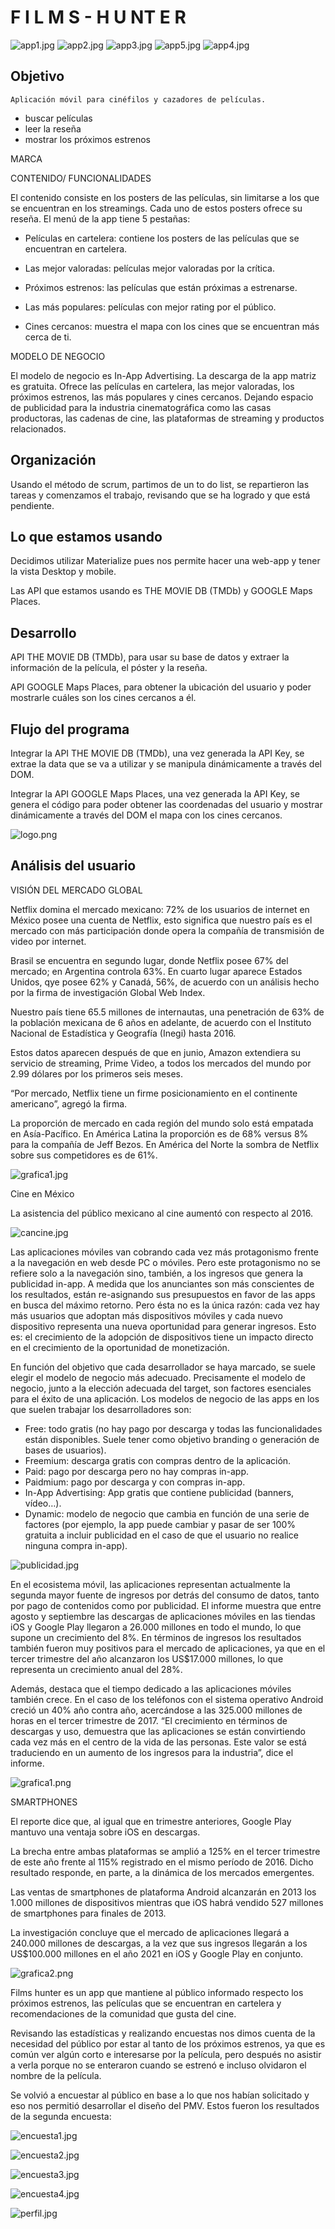 # F I L M S - H U NT E R


![app1.jpg](assets/images/app1.jpg)  ![app2.jpg](assets/images/app2.jpg)  ![app3.jpg](assets/images/app3.jpg)
![app5.jpg](assets/images/app5.jpg)  ![app4.jpg](assets/images/app4.jpg)

## Objetivo

    Aplicación móvil para cinéfilos y cazadores de películas.

  *  buscar películas
  *  leer la reseña
  *  mostrar los próximos estrenos

MARCA

CONTENIDO/ FUNCIONALIDADES

  El contenido consiste en los posters de las películas, sin limitarse a los que se encuentran en los streamings. Cada uno de estos posters ofrece su reseña. El menú de la app tiene 5 pestañas:

   * Películas en cartelera: contiene los posters de las películas que se encuentran en cartelera.

   * Las mejor valoradas: películas mejor valoradas por la crítica.

   * Próximos estrenos: las películas que están próximas a estrenarse.

   * Las más populares: películas con mejor rating por el público.

   * Cines cercanos: muestra el mapa con los cines que se encuentran más cerca de ti.

   MODELO DE NEGOCIO

   El modelo de negocio es In-App Advertising. La descarga de la app matriz es gratuita. Ofrece las películas en cartelera, las mejor valoradas, los próximos estrenos, las más populares y cines cercanos.
   Dejando espacio de publicidad para la industria cinematográfica como las casas productoras, las cadenas de cine, las plataformas de streaming y productos relacionados.

##  Organización

   Usando el método de scrum, partimos de un to do list, se repartieron las tareas y comenzamos el trabajo, revisando que se ha logrado y que está pendiente.


## Lo que estamos usando

 Decidimos utilizar Materialize pues nos permite hacer una web-app y tener la vista Desktop y mobile.

 Las API que estamos usando es THE MOVIE DB (TMDb) y GOOGLE Maps Places.

## Desarrollo

 API THE MOVIE DB (TMDb), para usar su base de datos y extraer la información de la película, el póster y la reseña.

 API GOOGLE Maps Places, para obtener la ubicación del usuario y poder mostrarle cuáles son los cines cercanos a él.

## Flujo del programa

 Integrar la API THE MOVIE DB (TMDb), una vez generada la API Key, se extrae la data que se va a utilizar y se manipula dinámicamente a través del DOM.

 Integrar la API GOOGLE Maps Places, una vez generada la API Key, se genera el código para poder obtener las coordenadas del usuario y mostrar dinámicamente a través del DOM el mapa con los cines cercanos.









  ![logo.png](assets/images/logo.png)

## Análisis del usuario

 VISIÓN DEL MERCADO GLOBAL

 Netflix domina el mercado mexicano: 72% de los usuarios de internet en México posee una cuenta de Netflix, esto significa que nuestro país es el mercado con más participación donde opera la compañía de transmisión de video por internet.

 Brasil se encuentra en segundo lugar, donde Netflix posee 67% del mercado; en Argentina controla 63%. En cuarto lugar aparece Estados Unidos, qye posee 62% y Canadá, 56%, de acuerdo con un análisis hecho por la firma de investigación Global Web Index.

 Nuestro país tiene 65.5 millones de internautas, una penetración de 63% de la población mexicana de 6 años en adelante, de acuerdo con el Instituto Nacional de Estadística y Geografía (Inegi) hasta 2016.

 Estos datos aparecen después de que en junio, Amazon extendiera su servicio de streaming, Prime Video, a todos los mercados del mundo por 2.99 dólares por los primeros seis meses.

 “Por mercado, Netflix tiene un firme posicionamiento en el continente americano”, agregó la firma.

 La proporción de mercado en cada región del mundo solo está empatada en Asía-Pacífico. En América Latina la proporción es de 68% versus 8% para la compañía de Jeff Bezos. En América del Norte la sombra de Netflix sobre sus competidores es de 61%.

 ![grafica1.jpg](assets/images/grafica1.jpg)

 Cine en México

 La asistencia del público mexicano al cine aumentó con respecto al 2016.                                                 

 ![cancine.jpg](assets/images/cancine.jpg)

 Las aplicaciones móviles van cobrando cada vez más protagonismo frente a la navegación en web desde PC o móviles. Pero este protagonismo no se refiere solo a la navegación sino, también, a los ingresos que genera la publicidad in-app. A medida que los anunciantes son más conscientes de los resultados, están re-asignando sus presupuestos en favor de las apps en busca del máximo retorno. Pero ésta no es la única razón: cada vez hay más usuarios que adoptan más dispositivos móviles y cada nuevo dispositivo representa una nueva oportunidad para generar ingresos. Esto es: el crecimiento de la adopción de dispositivos tiene un impacto directo en el crecimiento de la oportunidad de monetización.

 En función del objetivo que cada desarrollador se haya marcado, se suele elegir el modelo de negocio más adecuado. Precisamente el modelo de negocio, junto a la elección adecuada del target, son factores esenciales para el éxito de una aplicación. Los modelos de negocio de las apps en los que suelen trabajar los desarrolladores son:

  * Free: todo gratis (no hay pago por descarga y todas las funcionalidades están disponibles. Suele tener como objetivo branding o generación de bases de usuarios).
  *	Freemium: descarga gratis con compras dentro de la aplicación.
  *	Paid: pago por descarga pero no hay compras in-app.
  *	Paidmium: pago por descarga y con compras in-app.
  *	In-App Advertising: App gratis que contiene publicidad (banners, vídeo…).
  *	Dynamic: modelo de negocio que cambia en función de una serie de factores (por ejemplo, la app puede cambiar y pasar de ser 100% gratuita a incluir publicidad en el caso de que el usuario no realice ninguna compra in-app).

 ![publicidad.jpg](assets/images/publicidad.jpg)

 En el ecosistema móvil, las aplicaciones representan actualmente la segunda mayor fuente de ingresos por detrás del consumo de datos, tanto por pago de contenidos como por publicidad. El informe muestra que entre agosto y septiembre las descargas de aplicaciones móviles en las tiendas iOS y Google Play llegaron a 26.000 millones en todo el mundo, lo que supone un crecimiento del 8%. En términos de ingresos los resultados también fueron muy positivos para el mercado de aplicaciones, ya que en el tercer trimestre del año alcanzaron los US$17.000 millones, lo que representa un crecimiento anual del 28%.


 Además, destaca que el tiempo dedicado a las aplicaciones móviles también crece. En el caso de los teléfonos con el sistema operativo Android creció un 40% año contra año, acercándose a las 325.000 millones de horas en el tercer trimestre de 2017.
    “El crecimiento en términos de descargas y uso, demuestra que las aplicaciones se están convirtiendo cada vez más en el centro de la vida de las personas. Este valor se está traduciendo en un aumento de los ingresos para la industria”, dice el informe.

 ![grafica1.png](assets/images/grafica1.png)

 SMARTPHONES

 El reporte dice que, al igual que en trimestre anteriores, Google Play mantuvo una ventaja sobre iOS en descargas.

 La brecha entre ambas plataformas se amplió a 125% en el tercer trimestre de este año frente al 115% registrado en el mismo período de 2016. Dicho resultado responde, en parte, a la dinámica de los mercados emergentes.

 Las ventas de smartphones de plataforma Android alcanzarán en 2013 los 1.000 millones de dispositivos mientras que iOS habrá vendido 527 millones de smartphones para finales de 2013.

 La investigación concluye que el mercado de aplicaciones llegará a 240.000 millones de descargas, a la vez que sus ingresos llegarán a los US$100.000 millones en el año 2021 en iOS y Google Play en conjunto.

 ![grafica2.png](assets/images/grafica2.png)

 Films hunter es un app que mantiene al público informado respecto los próximos estrenos, las películas que se encuentran en cartelera y recomendaciones de la comunidad que gusta del cine.

 Revisando las estadísticas y realizando encuestas nos dimos cuenta de la necesidad del público por estar al tanto de los próximos estrenos, ya que es común ver algún corto e interesarse por la película, pero después no asistir a verla porque no se enteraron cuando se estrenó e incluso olvidaron el nombre de la película.

 Se volvió a encuestar al público en base a lo que nos habían solicitado y eso nos permitió desarrollar el diseño del PMV.
 Estos fueron los resultados de la segunda encuesta:

 ![encuesta1.jpg](assets/images/encuesta1.jpg)

 ![encuesta2.jpg](assets/images/encuesta2.jpg)

 ![encuesta3.jpg](assets/images/encuesta3.jpg)

 ![encuesta4.jpg](assets/images/encuesta4.jpg)

 ![perfil.jpg](assets/images/perfil.jpg)



